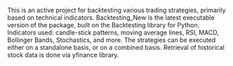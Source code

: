 This is an active project for backtesting various trading strategies, primarily based on technical indicators.
Backtesting_New is the latest executable version of the package, built on the Backtesting library for Python. 
Indicators used: candle-stick patterns, moving average lines, RSI, MACD, Bollinger Bands, Stochastics, and more. 
The strategies can be executed either on a standalone basis, or on a combined basis.
Retrieval of historical stock data is done via yfinance library. 
